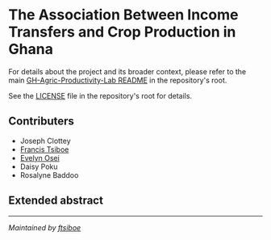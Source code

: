 # The Association Between Income Transfers and Crop Production in Ghana

For details about the project and its broader context, please refer to the main [GH-Agric-Productivity-Lab README](../README.md) in the repository's root.

See the [LICENSE](../LICENSE) file in the repository's root for details.

## Contributers
- Joseph Clottey
- [Francis Tsiboe](https://scholar.google.com/citations?user=ox2t_YIAAAAJ&hl=en)
- [Evelyn Osei](https://scholar.google.com/citations?user=VYwTyl0AAAAJ&hl=en)
- Daisy Poku
- Rosalyne Baddoo

 
## Extended abstract




---

*Maintained by [ftsiboe](https://github.com/ftsiboe)*
